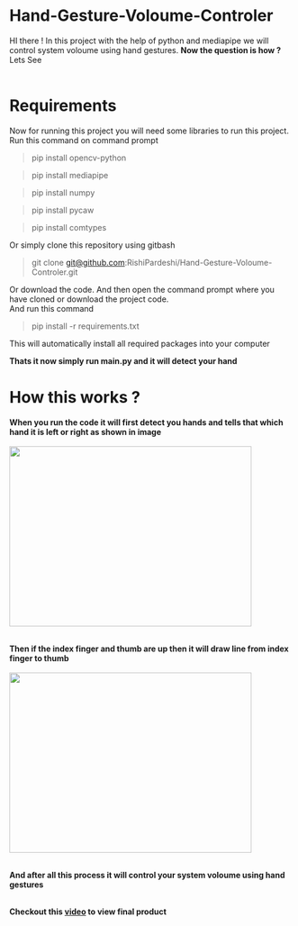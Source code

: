 # Hand-Gesture-Voloume-Controler
HI there ! In this project with the help of python and mediapipe we will control system voloume using hand gestures. __Now the question is how ?__ Lets See <br><br>
# Requirements
Now for running this project you will need some libraries to run this project.<br>
Run this command on command prompt
>pip install opencv-python<br>

>pip install mediapipe<br>

>pip install numpy<br>

>pip install pycaw<br>

>pip install comtypes

Or simply clone this repository using gitbash<br>
>git clone git@github.com:RishiPardeshi/Hand-Gesture-Voloume-Controler.git

Or download the code. And then open the command prompt where you have cloned or download the project code.<br>
And run this command
>pip install -r requirements.txt<br>

This will automatically install all required packages into your computer

__Thats it now simply run main.py and it will detect your hand__

# How this works ?
__When you run the code it will first detect you hands and tells that which hand it is left or right as shown in image__<br><br>
<img src = 'https://user-images.githubusercontent.com/93481628/139847871-ebb90cd6-ce53-4119-8995-184f9970c2cd.png' width='430px' height='320px'></img><br><br>

__Then if the index finger and thumb are up then it will draw line from index finger to thumb__<br><br>
<img src = 'https://user-images.githubusercontent.com/93481628/139848275-aae59e74-4b17-463d-b109-d9942130e8d4.png' width='430px' height='320px'></img><br><br>

__And after all this process it will control your system voloume using hand gestures__<br><br>

__Checkout this [video](https://user-images.githubusercontent.com/93481628/139850652-62a8e7cb-ed8a-4159-b044-f4b382e54f23.mp4) to view final product__<br>
